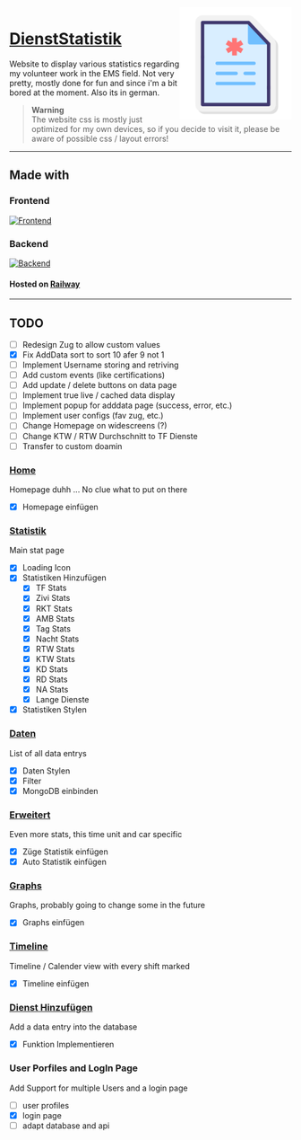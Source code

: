 <img src="https://github.com/PhilRoli/DienstStatistik/blob/master/public/favicon.png" alt="logo" width="200" align="right">

# [DienstStatistik](https://philroli.github.io/DienstStatistik/#/)

Website to display various statistics regarding my volunteer work in the EMS field.
Not very pretty, mostly done for fun and since i'm a bit bored at the moment.
Also its in german.

> **Warning**  
> The website css is mostly just optimized for my own devices, so if you decide to visit it, please be aware of possible css / layout errors!

---

## Made with

### Frontend

[![Frontend](https://skillicons.dev/icons?i=react,javascript,html,css)](https://skillicons.dev)

### Backend

[![Backend](https://skillicons.dev/icons?i=express,nodejs,mongodb)](https://skillicons.dev)

#### Hosted on [Railway](https://railway.app)

---

## TODO

- [ ] Redesign Zug to allow custom values
- [x] Fix AddData sort to sort 10 afer 9 not 1
- [ ] Implement Username storing and retriving
- [ ] Add custom events (like certifications)
- [ ] Add update / delete buttons on data page
- [ ] Implement true live / cached data display
- [ ] Implement popup for adddata page (success, error, etc.)
- [ ] Implement user configs (fav zug, etc.)
- [ ] Change Homepage on widescreens (?)
- [ ] Change KTW / RTW Durchschnitt to TF Dienste
- [ ] Transfer to custom doamin

### [Home](https://philroli.github.io/DienstStatistik/#/)

Homepage duhh ... No clue what to put on there

- [x] Homepage einfügen

### [Statistik](https://philroli.github.io/DienstStatistik/#/Statistik)

Main stat page

- [x] Loading Icon
- [x] Statistiken Hinzufügen
  - [x] TF Stats
  - [x] Zivi Stats
  - [x] RKT Stats
  - [x] AMB Stats
  - [x] Tag Stats
  - [x] Nacht Stats
  - [x] RTW Stats
  - [x] KTW Stats
  - [x] KD Stats
  - [x] RD Stats
  - [x] NA Stats
  - [x] Lange Dienste
- [x] Statistiken Stylen

### [Daten](https://philroli.github.io/DienstStatistik/#/Daten)

List of all data entrys

- [x] Daten Stylen
- [x] Filter
- [x] MongoDB einbinden

### [Erweitert](https://philroli.github.io/DienstStatistik/#/Erweitert)

Even more stats, this time unit and car specific

- [x] Züge Statistik einfügen
- [x] Auto Statistik einfügen

### [Graphs](https://philroli.github.io/DienstStatistik/#/Graphs)

Graphs, probably going to change some in the future

- [x] Graphs einfügen

### [Timeline](https://philroli.github.io/DienstStatistik/#/Timeline)

Timeline / Calender view with every shift marked

- [x] Timeline einfügen

### [Dienst Hinzufügen](https://philroli.github.io/DienstStatistik/#/AddData)

Add a data entry into the database

- [x] Funktion Implementieren

### User Porfiles and LogIn Page

Add Support for multiple Users and a login page

- [ ] user profiles
- [x] login page
- [ ] adapt database and api
